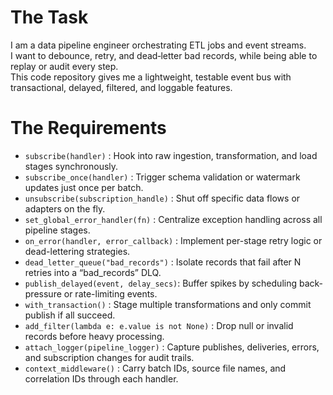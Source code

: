 # The Task

I am a data pipeline engineer orchestrating ETL jobs and event streams.  
I want to debounce, retry, and dead‐letter bad records, while being able to replay or audit every step.  
This code repository gives me a lightweight, testable event bus with transactional, delayed, filtered, and loggable features.

# The Requirements

* `subscribe(handler)`                : Hook into raw ingestion, transformation, and load stages synchronously.  
* `subscribe_once(handler)`           : Trigger schema validation or watermark updates just once per batch.  
* `unsubscribe(subscription_handle)`  : Shut off specific data flows or adapters on the fly.  
* `set_global_error_handler(fn)`      : Centralize exception handling across all pipeline stages.  
* `on_error(handler, error_callback)` : Implement per-stage retry logic or dead-lettering strategies.  
* `dead_letter_queue("bad_records")`  : Isolate records that fail after N retries into a “bad_records” DLQ.  
* `publish_delayed(event, delay_secs)`: Buffer spikes by scheduling back-pressure or rate-limiting events.  
* `with_transaction()`                : Stage multiple transformations and only commit publish if all succeed.  
* `add_filter(lambda e: e.value is not None)` : Drop null or invalid records before heavy processing.  
* `attach_logger(pipeline_logger)`    : Capture publishes, deliveries, errors, and subscription changes for audit trails.  
* `context_middleware()`              : Carry batch IDs, source file names, and correlation IDs through each handler.  
